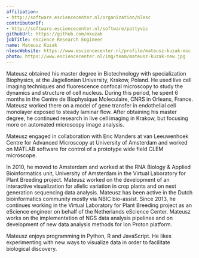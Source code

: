 ```yaml
---
affiliation:
- http://software.esciencecenter.nl/organization/nlesc
contributorOf:
- http://software.esciencecenter.nl/software/pattyvis
githubUrl: https://github.com/mkuzak
jobTitle: eScience Research Engineer
name: Mateusz Kuzak
nlescWebsite: https://www.esciencecenter.nl/profile/mateusz-kuzak-msc
photo: https://www.esciencecenter.nl/img/team/mateusz-kuzak-new.jpg
---
```

Mateusz obtained his master degree in Biotechnology with specialization Biophysics, at the Jagiellonian University, Krakow, Poland. He used live cell imaging techniques and fluorescence confocal microscopy to study the dynamics and structure of cell nucleus. During this period, he spent 6 months in the Centre de Biophysique Moleculaire, CNRS in Orleans, France. Mateusz worked there on a model of gene transfer in endothelial cell monolayer exposed to steady laminar flow. After obtaining his master degree, he continued research in live cell imaging in Krakow, but focusing more on automated microscopy image analysis.

Mateusz engaged in collaboration with Eric Manders at van Leeuwenhoek Centre for Advanced Microscopy at University of Amsterdam and worked on MATLAB software for control of a prototype wide field CLEM microscope.

In 2010, he moved to Amsterdam and worked at the RNA Biology & Applied Bioinformatics unit, University of Amsterdam in the Virtual Laboratory for Plant Breeding project. Mateusz worked on the development of an interactive visualization for allelic variation in crop plants and on next generation sequencing data analysis. Mateusz has been active in the Dutch bioinformatics community mostly via NBIC bio-assist. 
Since 2013, he continues working in the Virtual Laboratory for Plant Breeding project as an eScience engineer on behalf of the Netherlands eScience Center. Mateusz works on the implementation of NGS data analysis pipelines and on development of new data analysis methods for Ion Proton platform.

Mateusz enjoys programming in Python, R and JavaScript. He likes experimenting with new ways to visualize data in order to facilitate biological discovery.

